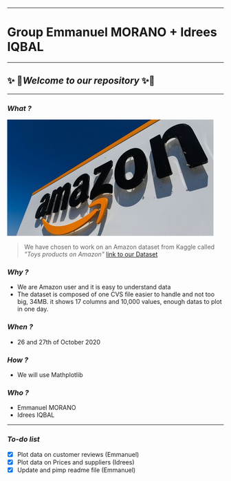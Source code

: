 ___
# **Group Emmanuel MORANO + Idrees IQBAL**
___
##  :sparkles: :rocket:*Welcome to our repository*  :sparkles::rocket:
___
### *What ?*
![Amazon](Draft/pic.jpg)
>We have chosen to work on an Amazon dataset from Kaggle called *"Toys products on Amazon"*
>[link to our Dataset](https://www.kaggle.com/PromptCloudHQ/toy-products-on-amazon)

### *Why ?*
* We are Amazon user and it is easy to understand data
* The dataset is composed of one CVS file easier to handle and not too big, 34MB. it shows 17 columns and 10,000 values, enough datas to plot in one day.

### *When ?*
* 26 and 27th of October 2020

### *How ?*
* We will use Mathplotlib

### *Who ?*
* Emmanuel MORANO
* Idrees IQBAL
---
### **_To-do list_**
- [x] Plot data on customer reviews (Emmanuel)
- [x] Plot data on Prices and suppliers (Idrees)
- [x] Update and pimp readme file (Emmanuel)
